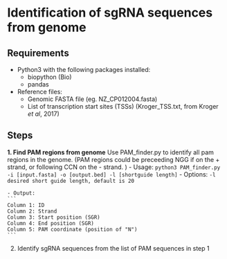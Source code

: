 # Identification of sgRNA sequences from genome

## Requirements
+ Python3 with the following packages installed:
  + biopython (Bio)
  + pandas 
+ Reference files:
  + Genomic FASTA file (eg. NZ_CP012004.fasta)
  + List of transcription start sites (TSSs) (Kroger_TSS.txt, from Kroger _et al_, 2017)
 
## Steps
**1. Find PAM regions from genome**
  Use PAM_finder.py to identify all pam regions in the genome. (PAM regions could be preceeding NGG if on the + strand, or following CCN on the - strand. )
    - Usage:
    ```
    python3 PAM_finder.py -i [input.fasta] -o [output.bed] -l [shortguide length]
    ```
    - Options:
    ```
    -l desired short guide length, default is 20
    ```
  
    - Output:
    ```
    Column 1: ID
    Column 2: Strand
    Column 3: Start position (SGR)
    Column 4: End position (SGR)
    Column 5: PAM coordinate (position of "N")
    ```
  
2. Identify sgRNA sequences from the list of PAM sequences in step 1
